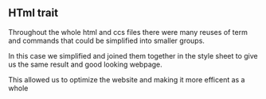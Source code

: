 ## HTml trait ##

Throughout the whole html and ccs files there were many reuses of term and commands that could be simplified into smaller groups.

In this case we simplified and joined them together in the style sheet to give us the same result and good looking webpage.

This allowed us to optimize the website and making it more efficent as a whole
